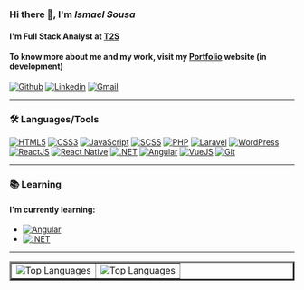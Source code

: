 ### Hi there 👋, I'm **_Ismael Sousa_**

#### I'm Full Stack Analyst at [T2S](https://www.t2s.com.br/)
#### To know more about me and my work, visit my [Portfolio](https://ismaelrsousa.github.io/novo-portfolio) website (in development)

[![Github](https://img.shields.io/badge/-Github-000?style=round-square&logo=Github&logoColor=white&link=https://github.com/ismaelrsousa)](https://github.com/ismaelrsousa)
[![Linkedin](https://img.shields.io/badge/-LinkedIn-blue?style=round-square&logo=Linkedin&logoColor=white&link=https://www.linkedin.com/in/ismaelrsousa/)](https://www.linkedin.com/in/ismaelrsousa/)
[![Gmail](https://img.shields.io/badge/-Gmail-%23ea4335?style=round-square&logo=Gmail&logoColor=white&link=mailto:ismaelrsousa.contato@gmail.com)](mailto:ismaelrsousa.contato@gmail.com)

---

### :hammer_and_wrench: Languages/Tools

[![HTML5](https://img.shields.io/badge/-HTML5-%23E44D27?style=round-square&logo=html5&logoColor=ffffff)](https://www.w3schools.com/html/)
[![CSS3](https://img.shields.io/badge/-CSS3-%231572B6?style=round-square&logo=css3&logoColor=ffffff)](https://www.w3schools.com/css/)
[![JavaScript](https://img.shields.io/badge/-JavaScript-%23efd81d?style=round-square&logo=javascript&logoColor=000000)](https://www.w3schools.com/js/)
[![SCSS](https://img.shields.io/badge/-SCSS3-%23c76494?style=round-square&logo=sass&logoColor=ffffff)](https://sass-lang.com/)
[![PHP](https://img.shields.io/badge/-PHP-%237377ad?style=round-square&logo=php&logoColor=ffffff)](https://www.php.net/)
[![Laravel](https://img.shields.io/badge/-Laravel-%23f72c1f?style=round-square&logo=laravel&logoColor=ffffff)](https://laravel.com/)
[![WordPress](https://img.shields.io/badge/-WordPress-%2321759b?style=round-square&logo=wordpress&logoColor=ffffff)](http://wordpress.org/)
[![ReactJS](https://img.shields.io/badge/-ReactJS-%2361dafb?style=round-square&logo=react&logoColor=000000)](https://reactjs.org/)
[![React Native](https://img.shields.io/badge/-React%20Native-%2361dafb?style=round-square&logo=react&logoColor=000000)](https://reactnative.dev/)
[![.NET](https://img.shields.io/badge/-.NET-5027d5?style=round-square&logo=.net&logoColor=ffffff)](https://dotnet.microsoft.com/en-us/)
[![Angular](https://img.shields.io/badge/-Angular-dd0031?style=round-square&logo=angular&logoColor=ffffff)](https://angular.io/)
[![VueJS](https://img.shields.io/badge/-VueJS-42b883?style=round-square&logo=vuedotjs&logoColor=ffffff)]([https://angular.io/](https://vuejs.org/))
[![Git](https://img.shields.io/badge/-Git-%23e84e31?style=round-square&logo=Git&logoColor=ffffff)](https://git-scm.com/)

---

### :books: Learning

#### I'm currently learning:
- [![Angular](https://img.shields.io/badge/-Angular-dd0031?style=round-square&logo=angular&logoColor=ffffff)](https://angular.io/)
- [![.NET](https://img.shields.io/badge/-.NET-5027d5?style=round-square&logo=.net&logoColor=ffffff)](https://dotnet.microsoft.com/en-us/)

---

<table border="3">
  <tr>
    <td>
      <img src="https://github-readme-stats.vercel.app/api/top-langs/?username=ismaelrsousa&show_icons=true&title_color=fff&icon_color=00d9ff&text_color=fff&bg_color=0d1117" alt="Top Languages" />
    </td>
    <td>
<img src="https://github-readme-stats.vercel.app/api/?username=ismaelrsousa&show_icons=true&title_color=fff&icon_color=00d9ff&text_color=fff&bg_color=0d1117" alt="Top Languages" />
    </td>
  </tr>
</table>
  

